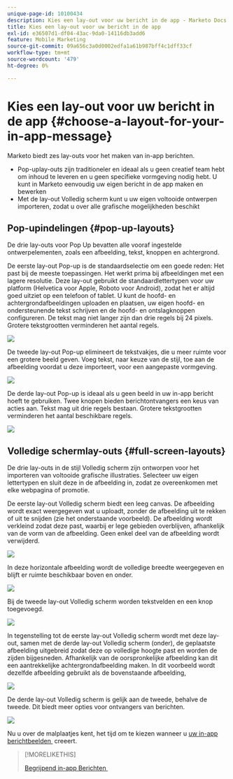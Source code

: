 ```yaml
---
unique-page-id: 10100434
description: Kies een lay-out voor uw bericht in de app - Marketo Docs - Productdocumentatie
title: Kies een lay-out voor uw bericht in de app
exl-id: e36507d1-df04-43ac-9da0-14116db3add6
feature: Mobile Marketing
source-git-commit: 09a656c3a0d0002edfa1a61b987bff4c1dff33cf
workflow-type: tm+mt
source-wordcount: '479'
ht-degree: 0%

---
```


# Kies een lay-out voor uw bericht in de app {#choose-a-layout-for-your-in-app-message}

Marketo biedt zes lay-outs voor het maken van in-app berichten.

* Pop-uplay-outs zijn traditioneler en ideaal als u geen creatief team hebt om inhoud te leveren en u geen specifieke vormgeving nodig hebt. U kunt in Marketo eenvoudig uw eigen bericht in de app maken en bewerken
* Met de lay-out Volledig scherm kunt u uw eigen voltooide ontwerpen importeren, zodat u over alle grafische mogelijkheden beschikt

## Pop-upindelingen {#pop-up-layouts}

De drie lay-outs voor Pop Up bevatten alle vooraf ingestelde ontwerpelementen, zoals een afbeelding, tekst, knoppen en achtergrond.

De eerste lay-out Pop-up is de standaardselectie om een goede reden: Het past bij de meeste toepassingen. Het werkt prima bij afbeeldingen met een lagere resolutie. Deze lay-out gebruikt de standaardlettertypen voor uw platform (Helvetica voor Apple, Roboto voor Android), zodat het er altijd goed uitziet op een telefoon of tablet. U kunt de hoofd- en achtergrondafbeeldingen uploaden en plaatsen, uw eigen hoofd- en ondersteunende tekst schrijven en de hoofd- en ontslagknoppen configureren. De tekst mag niet langer zijn dan drie regels bij 24 pixels. Grotere tekstgrootten verminderen het aantal regels.

![](assets/image2016-5-9-13-3a3-3a48.png)

De tweede lay-out Pop-up elimineert de tekstvakjes, die u meer ruimte voor een grotere beeld geven. Voeg tekst, naar keuze van de stijl, toe aan de afbeelding voordat u deze importeert, voor een aangepaste vormgeving.

![](assets/image2016-5-9-13-3a4-3a43.png)

De derde lay-out Pop-up is ideaal als u geen beeld in uw in-app bericht hoeft te gebruiken. Twee knopen bieden berichtontvangers een keus van acties aan. Tekst mag uit drie regels bestaan. Grotere tekstgrootten verminderen het aantal beschikbare regels.

![](assets/image2016-5-9-13-3a7-3a33.png)

## Volledige schermlay-outs {#full-screen-layouts}

De drie lay-outs in de stijl Volledig scherm zijn ontworpen voor het importeren van voltooide grafische illustraties. Selecteer uw eigen lettertypen en sluit deze in de afbeelding in, zodat ze overeenkomen met elke webpagina of promotie.

De eerste lay-out Volledig scherm biedt een leeg canvas. De afbeelding wordt exact weergegeven wat u uploadt, zonder de afbeelding uit te rekken of uit te snijden (zie het onderstaande voorbeeld). De afbeelding wordt verkleind zodat deze past, waarbij er lege gebieden overblijven, afhankelijk van de vorm van de afbeelding. Geen enkel deel van de afbeelding wordt verwijderd.

![](assets/image2016-5-9-13-3a9-3a26.png)

In deze horizontale afbeelding wordt de volledige breedte weergegeven en blijft er ruimte beschikbaar boven en onder.

![](assets/image2016-5-9-13-3a29-3a46.png)

Bij de tweede lay-out Volledig scherm worden tekstvelden en een knop toegevoegd.

![](assets/image2016-5-9-13-3a10-3a27.png)

In tegenstelling tot de eerste lay-out Volledig scherm wordt met deze lay-out, samen met de derde lay-out Volledig scherm (onder), de geplaatste afbeelding uitgebreid zodat deze op volledige hoogte past en worden de zijden bijgesneden. Afhankelijk van de oorspronkelijke afbeelding kan dit een aantrekkelijke achtergrondafbeelding maken. In dit voorbeeld wordt dezelfde afbeelding gebruikt als de bovenstaande afbeelding,

![](assets/image2016-5-9-14-3a0-3a36.png)

De derde lay-out Volledig scherm is gelijk aan de tweede, behalve de tweede. Dit biedt meer opties voor ontvangers van berichten.

![](assets/image2016-5-9-13-3a11-3a35.png)

Nu u over de malplaatjes kent, het tijd om te kiezen wanneer u [&#x200B; uw in-app berichtbeelden &#x200B;](/help/marketo/product-docs/mobile-marketing/in-app-messages/creating-in-app-messages/add-in-app-message-images.md) creeert.

>[!MORELIKETHIS]
>
>[&#x200B; Begrijpend in-app Berichten &#x200B;](/help/marketo/product-docs/mobile-marketing/in-app-messages/understanding-in-app-messages.md)
